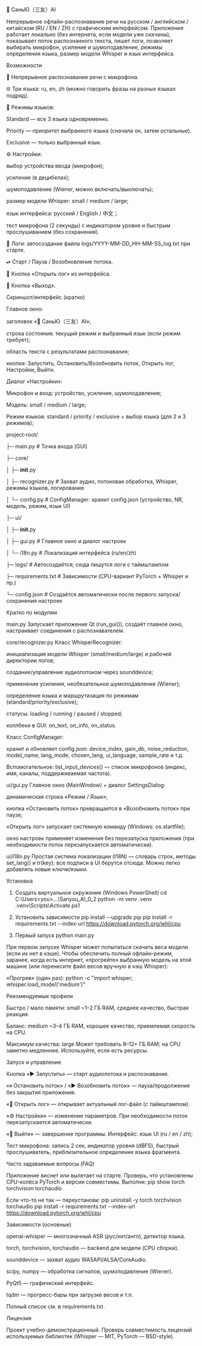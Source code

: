 🧠 СаньЮ（三友）AI

Непрерывное офлайн-распознавание речи на русском / английском / китайском (RU / EN / ZH) с графическим интерфейсом.
Приложение работает локально (без интернета, если модели уже скачаны), показывает поток распознанного текста, пишет логи, позволяет выбирать микрофон, усиление и шумоподавление, режимы определения языка, размер модели Whisper и язык интерфейса.

Возможности

🎤 Непрерывное распознавание речи с микрофона.

🌐 Три языка: ru, en, zh (можно говорить фразы на разных языках подряд).

🧭 Режимы языков:

Standard — все 3 языка одновременно.

Priority — приоритет выбранного языка (сначала он, затем остальные).

Exclusive — только выбранный язык.

⚙️ Настройки:

выбор устройства ввода (микрофон);

усиление (в децибелах);

шумоподавление (Wiener, можно включать/выключать);

размер модели Whisper: small / medium / large;

язык интерфейса: русский / English / 中文；

тест микрофона (2 секунды) с индикатором уровня и быстрым прослушиванием (без сохранения).

📝 Логи: автосоздание файла logs/YYYY-MM-DD_HH-MM-SS_log.txt при старте.

⏯ Старт / Пауза / Возобновление потока.

📂 Кнопка «Открыть лог» из интерфейса.

🚪 Кнопка «Выход».

Скриншот/интерфейс (кратко)

Главное окно:

заголовок «🧠 СаньЮ（三友）AI»;

строка состояния: текущий режим и выбранный язык (если режим требует);

область текста с результатами распознавания;

кнопки: Запустить, Остановить/Возобновить поток, Открыть лог, Настройки, Выйти.

Диалог «Настройки»:

Микрофон и вход: устройство, усиление, шумоподавление;

Модель: small / medium / large;

Режим языков: standard / priority / exclusive + выбор языка (для 2 и 3 режимов);


project-root/

├─ main.py                # Точка входа (GUI)

├─ core/

│  ├─ __init__.py

│  ├─ recognizer.py       # Захват аудио, потоковая обработка, Whisper, режимы языков, логирование

│  └─ config.py           # ConfigManager: хранит config.json (устройство, NR, модель, режим, язык UI)

├─ ui/

│  ├─ __init__.py

│  ├─ gui.py              # Главное окно и диалог настроек

│  └─ i18n.py             # Локализация интерфейса (ru/en/zh)

├─ logs/                  # Автосоздаётся; сюда пишутся логи с таймштампом

├─ requirements.txt       # Зависимости (CPU-вариант PyTorch + Whisper и пр.)

└─ config.json            # Создаётся автоматически после первого запуска/сохранения настроек


Кратко по модулям

main.py
Запускает приложение Qt (run_gui()), создаёт главное окно, настраивает соединения с распознавателем.

core/recognizer.py
Класс WhisperRecognizer:

инициализация модели Whisper (small/medium/large) и рабочей директории логов;

создание/управление аудиопотоком через sounddevice;

применение усиления, необязательное шумоподавление (Wiener);

определение языка и маршрутизация по режимам (standard/priority/exclusive);

статусы: loading / running / paused / stopped;

коллбеки в GUI: on_text, on_info, on_status.

Класс ConfigManager:

хранит и обновляет config.json: device_index, gain_db, noise_reduction, model_name, lang_mode, chosen_lang, ui_language, sample_rate и т.д.

Вспомогательное: list_input_devices() — список микрофонов (индекс, имя, каналы, поддерживаемая частота).

ui/gui.py
Главное окно (MainWindow) + диалог SettingsDialog:

динамическая строка «Режим / Язык»;

кнопка «Остановить поток» превращается в «Возобновить поток» при паузе;

«Открыть лог» запускает системную команду (Windows: os.startfile);

окно настроек применяет изменения без перезапуска приложения (при необходимости поток перезапускается автоматически).

ui/i18n.py
Простая система локализации (I18N) — словарь строк, методы set_lang() и tr(key); все подписи в UI берутся отсюда. Можно легко добавлять новые ключи/языки.

Установка
1) Создать виртуальное окружение (Windows PowerShell)
cd C:\Users\<you>\...\Sanyou_AI_0_2
python -m venv .venv
.venv\Scripts\Activate.ps1

2) Установить зависимости
pip install --upgrade pip
pip install -r requirements.txt --index-url https://download.pytorch.org/whl/cpu

3) Первый запуск
python main.py

При первом запуске Whisper может попытаться скачать веса модели (если их нет в кэше).
Чтобы обеспечить полный офлайн-режим, заранее, когда есть интернет, «прогрейте» выбранную модель на этой машине (или перенесите файл весов вручную в кэш Whisper):

«Прогрев» (один раз):
python -c "import whisper; whisper.load_model('medium')"


Рекомендуемые профили

Быстро / мало памяти: small
~1–2 ГБ RAM, среднее качество, быстрая реакция.

Баланс: medium
~3–4 ГБ RAM, хорошее качество, приемлемая скорость на CPU.

Максимум качества: large
Может требовать 8–12+ ГБ RAM; на CPU заметно медленнее. Используйте, если есть ресурсы.


Запуск и управление

Кнопка «▶ Запустить» — старт аудиопотока и распознавания.

«⏸ Остановить поток» / «▶ Возобновить поток» — пауза/продолжение без закрытия приложения.

«📂 Открыть лог» — открывает актуальный лог-файл (с таймштампом).

«⚙ Настройки» — изменение параметров. При необходимости поток перезапускается автоматически.

«🚪 Выйти» — завершение программы.
Интерфейс: язык UI (ru / en / zh);

Тест микрофона: запись 2 сек, индикатор уровня (dBFS), быстрый прослушиватель, приблизительное определение языка фрагмента.

Часто задаваемые вопросы (FAQ)

Приложение виснет или вылетает на старте.
Проверь, что установлены CPU-колёса PyTorch и версии совместимы. Выполни:
pip show torch torchvision torchaudio

Если что-то не так — переустанови:
pip uninstall -y torch torchvision torchaudio
pip install -r requirements.txt --index-url https://download.pytorch.org/whl/cpu

Зависимости (основные)

openai-whisper — многозначный ASR (рус/кит/англ), детектор языка.

torch, torchvision, torchaudio — backend для модели (CPU сборки).

sounddevice — захват аудио WASAPI/ALSA/CoreAudio.

scipy, numpy — обработка сигналов, шумоподавление (Wiener).

PyQt5 — графический интерфейс.

tqdm — прогресс-бары при загрузке весов и т.п.

Полный список см. в requirements.txt.

Лицензия

Проект учебно-демонстрационный. Проверь совместимость лицензий используемых библиотек (Whisper — MIT, PyTorch — BSD-style).
